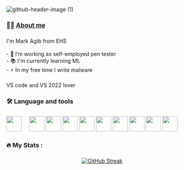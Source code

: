 ![github-header-image (1)](https://github.com/MarkAppprogrammer/MarkAppprogrammer/assets/80441909/d7be3efc-7a0b-47ec-8dd3-648fbca88d75)

###

<h3 align="left">👩‍💻  <a href="https://www.linkedin.com/in/mark-agib-aab833314/">About me</a></h3>

###

<p align="left">I'm Mark Agib from EHS<br><br>- 🔭 I’m working as self-employed pen tester<br>- 📚 I'm currently learning ML<br>- ⚡ In my free time I write malware <br></br> VS code and VS 2022 lover</p>

###

<h3 align="left">🛠 Language and tools</h3>

###

<div align="left">
  <img src="https://cdn.jsdelivr.net/gh/devicons/devicon@latest/icons/apache/apache-original-wordmark.svg" height="40"/>
  <img width="12" />
  <img src="https://cdn.jsdelivr.net/gh/devicons/devicon@latest/icons/c/c-original.svg" height="40"/>
  <img src="https://cdn.jsdelivr.net/gh/devicons/devicon@latest/icons/flask/flask-original.svg" height="40"/>
  <img src="https://cdn.jsdelivr.net/gh/devicons/devicon@latest/icons/html5/html5-original.svg" height="40"/>
  <img src="https://cdn.jsdelivr.net/gh/devicons/devicon@latest/icons/css3/css3-original.svg" height="40"/>
  <img src="https://cdn.jsdelivr.net/gh/devicons/devicon@latest/icons/javascript/javascript-original.svg" height="40"/>
  <img src="https://cdn.jsdelivr.net/gh/devicons/devicon@latest/icons/mysql/mysql-original.svg" height="40"/>
  <img src="https://cdn.jsdelivr.net/gh/devicons/devicon@latest/icons/python/python-original.svg" height="40"/>
  <img src="https://cdn.jsdelivr.net/gh/devicons/devicon@latest/icons/raspberrypi/raspberrypi-original.svg" height="40"/>
  <img src="https://cdn.jsdelivr.net/gh/devicons/devicon@latest/icons/tensorflow/tensorflow-original.svg" height="40"/>
                         
                
</div>



###

<h3 align="left">🔥   My Stats :</h3>

###

<div align="center">
  <a href="https://git.io/streak-stats"><img src="https://streak-stats.demolab.com?user=MarkAppprogrammer&theme=dark&hide_border=true&card_width=900" alt="GitHub Streak" /></a></div>

###

